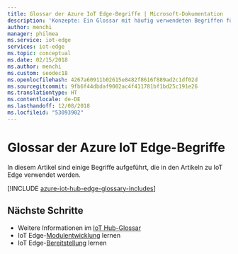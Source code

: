 ```yaml
---
title: Glossar der Azure IoT Edge-Begriffe | Microsoft-Dokumentation
description: 'Konzepte: Ein Glossar mit häufig verwendeten Begriffen für Azure IoT Edge.'
author: menchi
manager: philmea
ms.service: iot-edge
services: iot-edge
ms.topic: conceptual
ms.date: 02/15/2018
ms.author: menchi
ms.custom: seodec18
ms.openlocfilehash: 4267a60911b02615e8482f8616f889ad2c1df02d
ms.sourcegitcommit: 9fb6f44dbdaf9002ac4f411781bf1bd25c191e26
ms.translationtype: HT
ms.contentlocale: de-DE
ms.lasthandoff: 12/08/2018
ms.locfileid: "53093902"
---
```

# <a name="glossary-of-terms-for-azure-iot-edge"></a>Glossar der Azure IoT Edge-Begriffe
In diesem Artikel sind einige Begriffe aufgeführt, die in den Artikeln zu IoT Edge verwendet werden.

[!INCLUDE [azure-iot-hub-edge-glossary-includes](../../includes/azure-iot-hub-edge-glossary-includes.md)]

## <a name="next-steps"></a>Nächste Schritte

* Weitere Informationen im [IoT Hub-Glossar](../iot-hub/iot-hub-devguide-glossary.md)
* IoT Edge-[Modulentwicklung](iot-edge-modules.md) lernen
* IoT Edge-[Bereitstellung](module-deployment-monitoring.md) lernen
